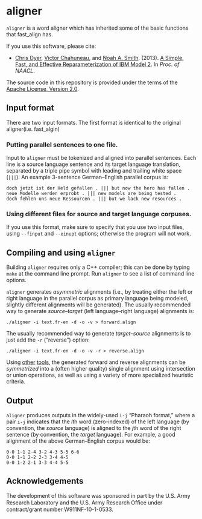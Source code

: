 aligner
==========

`aligner` is a word aligner which has inherited some of the basic functions that fast_align has. 

If you use this software, please cite:
* [Chris Dyer](http://www.cs.cmu.edu/~cdyer), [Victor Chahuneau](http://victor.chahuneau.fr), and [Noah A. Smith](http://www.cs.cmu.edu/~nasmith). (2013). [A Simple, Fast, and Effective Reparameterization of IBM Model 2](http://www.ark.cs.cmu.edu/cdyer/fast_valign.pdf). In *Proc. of NAACL*.

The source code in this repository is provided under the terms of the [Apache License, Version 2.0](http://www.apache.org/licenses/LICENSE-2.0.html).

## Input format

There are two input formats. The first format is identical to the original aligner(i.e. fast_algin)
### Putting parallel sentences to one file.
Input to `aligner` must be tokenized and aligned into parallel sentences. Each line is a source language sentence and its target language translation, separated by a triple pipe symbol with leading and trailing white space (` ||| `). An example 3-sentence German–English parallel corpus is:

    doch jetzt ist der Held gefallen . ||| but now the hero has fallen .
    neue Modelle werden erprobt . ||| new models are being tested .
    doch fehlen uns neue Ressourcen . ||| but we lack new resources .
### Using different files for source and target language corpuses.
If you use this format, make sure to specify that you use two input files, using `--finput` and `--einupt` options; otherwise the program will not work.

## Compiling and using `aligner`

Building `aligner` requires only a C++ compiler; this can be done by typing `make` at the command line prompt. Run `aligner` to see a list of command line options.

`aligner` generates *asymmetric* alignments (i.e., by treating either the left or right language in the parallel corpus as primary language being modeled, slightly different alignments will be generated). The usually recommended way to generate *source–target* (left language–right language) alignments is:

    ./aligner -i text.fr-en -d -o -v > forward.align

The usually recommended way to generate *target–source* alignments is to just add the `-r` (“reverse”) option:

    ./aligner -i text.fr-en -d -o -v -r > reverse.align

Using [other](http://www.cdec-decoder.org/) [tools](http://www.statmt.org/moses/), the generated forward and reverse alignments can be *symmetrized* into a (often higher quality) single alignment using intersection or union operations, as well as using a variety of more specialized heuristic criteria.

## Output

`aligner` produces outputs in the widely-used `i-j` “Pharaoh format,” where a pair `i-j` indicates that the <i>i</i>th word (zero-indexed) of the left language (by convention, the *source* language) is aligned to the <i>j</i>th word of the right sentence (by convention, the *target* language). For example, a good alignment of the above German–English corpus would be:

    0-0 1-1 2-4 3-2 4-3 5-5 6-6
    0-0 1-1 2-2 2-3 3-4 4-5
    0-0 1-2 2-1 3-3 4-4 5-5

## Acknowledgements

The development of this software was sponsored in part by the U.S. Army Research Laboratory and the U.S. Army Research Ofﬁce under contract/grant number W911NF-10-1-0533.

